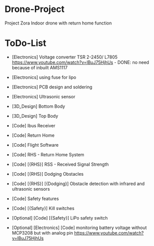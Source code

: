 # Drone-Project
Project Zora
Indoor drone with return home function


# ToDo-List
- [Electronics] Voltage converter TSR 2-2450/ L7805 https://www.youtube.com/watch?v=lBuJ75HjhUs - DONE: no need because of inbuilt AMS1117
- [Electronics] using fuse for lipo 
- [Electronics] PCB design and soldering
- [Electronics] Ultrasonic sensor

- [3D_Design] Bottom Body
- [3D_Design] Top Body

- [Code] Ibus Receiver
- [Code] Return Home
- [Code] Flight Software
- [Code] RHS - Return Home System
- [Code] [{RHS}] RSS - Received Signal Strength
- [Code] [{RHS}] Dodging Obstacles
- [Code] [{RHS}] [{Dodging}] Obstacle detection with infrared and ultrasonic sensors
- [Code] Safety features
- [Code] [{Safety}] Kill switches

- [Optional] [Code] [{Safety}] LiPo safety switch
- [Optional] [Electronics] [Code] monitoring battery voltage without MCP3208 but with analog pin https://www.youtube.com/watch?v=lBuJ75HjhUs